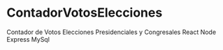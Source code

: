 # ContadorVotosElecciones
Contador de Votos Elecciones Presidenciales y Congresales React Node Express MySql
